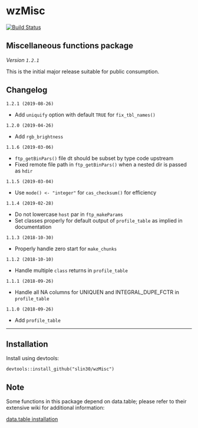 # wzMisc
[![Build Status](https://travis-ci.org/slin30/wzMisc.svg?branch=master)](https://travis-ci.org/slin30/wzMisc)  


## Miscellaneous functions package
*Version `1.2.1`*

This is the initial major release suitable for public consumption. 

## Changelog
`1.2.1 (2019-08-26)`
* Add `uniquify` option with default `TRUE` for `fix_tbl_names()`

`1.2.0 (2019-04-26)`
* Add `rgb_brightness`

`1.1.6 (2019-03-06)`
* `ftp_getBinPars()` file dt should be subset by type code upstream
* Fixed remote file path in `ftp_getBinPars()` when a nested dir is passed as `hdir`

`1.1.5 (2019-03-04)`
* Use `mode() <- "integer"` for `cas_checksum()` for efficiency

`1.1.4 (2019-02-28)`
* Do not lowercase `host` par in `ftp_makeParams`
* Set classes properly for default output of `profile_table` as implied in documentation

`1.1.3 (2018-10-30)`
* Properly handle zero start for `make_chunks`

`1.1.2 (2018-10-10)`
* Handle multiple `class` returns in `profile_table`

`1.1.1 (2018-09-26)`
* Handle all NA columns for UNIQUEN and INTEGRAL_DUPE_FCTR in `profile_table` 

`1.1.0 (2018-09-26)`
* Add `profile_table`

---

## Installation

Install using devtools:

`devtools::install_github("slin30/wzMisc")`

## Note

Some functions in this package depend on data.table; please refer to their extensive wiki
for additional information:

[data.table installation](https://github.com/Rdatatable/data.table/wiki)
